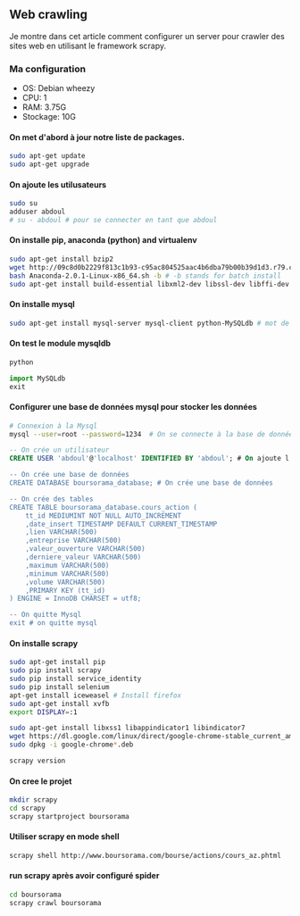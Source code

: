 ## Web crawling
Je montre dans cet article comment configurer un server pour crawler des sites web en utilisant le framework scrapy. 

### Ma configuration
- OS: Debian wheezy
- CPU: 1
- RAM: 3.75G
- Stockage: 10G

#### On met d'abord à jour notre liste de packages.
```sh
sudo apt-get update
sudo apt-get upgrade
```

#### On ajoute les utilusateurs
```sh
sudo su
adduser abdoul
# su - abdoul # pour se connecter en tant que abdoul
```

#### On installe pip, anaconda (python) and virtualenv 
```sh
sudo apt-get install bzip2
wget http://09c8d0b2229f813c1b93-c95ac804525aac4b6dba79b00b39d1d3.r79.cf1.rackcdn.com/Anaconda-2.0.1-Linux-x86_64.sh
bash Anaconda-2.0.1-Linux-x86_64.sh -b # -b stands for batch install
sudo apt-get install build-essential libxml2-dev libssl-dev libffi-dev python-dev libxslt-dev
```

#### On installe mysql 
```sh
sudo apt-get install mysql-server mysql-client python-MySQLdb # mot de passe 1234
```

#### On test le module mysqldb
```sh
python
```

```python
import MySQLdb
exit
```

#### Configurer une base de données mysql pour stocker les données 
 
```sh
# Connexion à la Mysql
mysql --user=root --password=1234  # On se connecte à la base de données
```
```sql
-- On crée un utilisateur
CREATE USER 'abdoul'@'localhost' IDENTIFIED BY 'abdoul'; # On ajoute l'ulisateur abdoul 

-- On crée une base de données
CREATE DATABASE boursorama_database; # On crée une base de données

-- On crée des tables
CREATE TABLE boursorama_database.cours_action (
	tt_id MEDIUMINT NOT NULL AUTO_INCREMENT
	,date_insert TIMESTAMP DEFAULT CURRENT_TIMESTAMP
	,lien VARCHAR(500)
    ,entreprise VARCHAR(500)
    ,valeur_ouverture VARCHAR(500)
    ,derniere_valeur VARCHAR(500)
    ,maximum VARCHAR(500)
    ,minimum VARCHAR(500)
    ,volume VARCHAR(500)
    ,PRIMARY KEY (tt_id)
) ENGINE = InnoDB CHARSET = utf8;

-- On quitte Mysql
exit # on quitte mysql
```

#### On installe scrapy
```sh
sudo apt-get install pip
sudo pip install scrapy
sudo pip install service_identity
sudo pip install selenium
apt-get install iceweasel # Install firefox
sudo apt-get install xvfb
export DISPLAY=:1

sudo apt-get install libxss1 libappindicator1 libindicator7
wget https://dl.google.com/linux/direct/google-chrome-stable_current_amd64.deb
sudo dpkg -i google-chrome*.deb

scrapy version
```

#### On cree le projet
```sh
mkdir scrapy
cd scrapy
scrapy startproject boursorama
```

#### Utiliser scrapy en mode shell
```sh
scrapy shell http://www.boursorama.com/bourse/actions/cours_az.phtml
```

#### run scrapy après avoir configuré spider
```sh
cd boursorama
scrapy crawl boursorama
```


	
